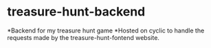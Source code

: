 # treasure-hunt-backend
*Backend for my treasure hunt game
*Hosted on cyclic to handle the requests made by the treasure-hunt-fontend website.
